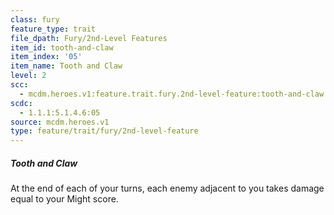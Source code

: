 ```yaml
---
class: fury
feature_type: trait
file_dpath: Fury/2nd-Level Features
item_id: tooth-and-claw
item_index: '05'
item_name: Tooth and Claw
level: 2
scc:
  - mcdm.heroes.v1:feature.trait.fury.2nd-level-feature:tooth-and-claw
scdc:
  - 1.1.1:5.1.4.6:05
source: mcdm.heroes.v1
type: feature/trait/fury/2nd-level-feature
---
```


##### Tooth and Claw

At the end of each of your turns, each enemy adjacent to you takes damage equal to your Might score.
